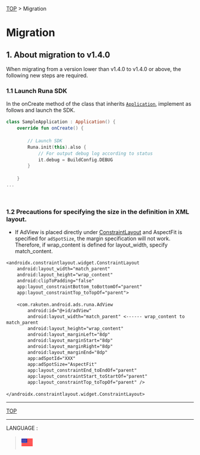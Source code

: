 [TOP](/README.md#top) > Migration

# Migration

## 1. About migration to v1.4.0

When migrating from a version lower than v1.4.0 to v1.4.0 or above, the following new steps are required.

### 1.1 Launch Runa SDK

In the onCreate method of the class that inherits [`Application`](https://developer.android.com/reference/android/app/Application), implement as follows and launch the SDK.

```kotlin
class SampleApplication : Application() {
    override fun onCreate() {

        // Launch SDK
        Runa.init(this).also {
            // For output debug log according to status
            it.debug = BuildConfig.DEBUG
        }

    }
...
```

<br>

### 1.2 Precautions for specifying the size in the definition in XML layout.

* If AdView is placed directly under [ConstraintLayout](https://developer.android.com/reference/androidx/constraintlayout/widget/ConstraintLayout) and AspectFit is specified for `adSpotSize`, the margin specification will not work.<br> Therefore, if wrap_content is defined for layout_width, specify match_content.

```
<androidx.constraintlayout.widget.ConstraintLayout
    android:layout_width="match_parent"
    android:layout_height="wrap_content"
    android:clipToPadding="false"
    app:layout_constraintBottom_toBottomOf="parent"
    app:layout_constraintTop_toTopOf="parent">

    <com.rakuten.android.ads.runa.AdView
        android:id="@+id/adView"
        android:layout_width="match_parent" <------ wrap_content to match_parent
        android:layout_height="wrap_content"
        android:layout_marginLeft="8dp"
        android:layout_marginStart="8dp"
        android:layout_marginRight="8dp"
        android:layout_marginEnd="8dp"
        app:adSpotId="XXX"
        app:adSpotSize="AspectFit"
        app:layout_constraintEnd_toEndOf="parent"
        app:layout_constraintStart_toStartOf="parent"
        app:layout_constraintTop_toTopOf="parent" />

</androidx.constraintlayout.widget.ConstraintLayout>
```



---
[TOP](/README.md#top)

---
LANGUAGE :
> [![en](/doc/lang/en.png)](/doc/ja/migration/README.md)
